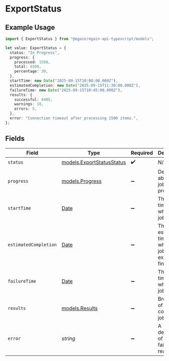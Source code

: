 # ExportStatus

## Example Usage

```typescript
import { ExportStatus } from "@egain/egain-api-typescript/models";

let value: ExportStatus = {
  status: "In Progress",
  progress: {
    processed: 1500,
    total: 4500,
    percentage: 30,
  },
  startTime: new Date("2025-09-15T10:00:00.000Z"),
  estimatedCompletion: new Date("2025-09-15T11:30:00.000Z"),
  failureTime: new Date("2025-09-15T10:45:00.000Z"),
  results: {
    successful: 4485,
    warnings: 10,
    errors: 5,
  },
  error: "Connection timeout after processing 1500 items.",
};
```

## Fields

| Field                                                                                         | Type                                                                                          | Required                                                                                      | Description                                                                                   | Example                                                                                       |
| --------------------------------------------------------------------------------------------- | --------------------------------------------------------------------------------------------- | --------------------------------------------------------------------------------------------- | --------------------------------------------------------------------------------------------- | --------------------------------------------------------------------------------------------- |
| `status`                                                                                      | [models.ExportStatusStatus](../models/exportstatusstatus.md)                                  | :heavy_check_mark:                                                                            | N/A                                                                                           | In Progress                                                                                   |
| `progress`                                                                                    | [models.Progress](../models/progress.md)                                                      | :heavy_minus_sign:                                                                            | Details about the job's progress.                                                             |                                                                                               |
| `startTime`                                                                                   | [Date](https://developer.mozilla.org/en-US/docs/Web/JavaScript/Reference/Global_Objects/Date) | :heavy_minus_sign:                                                                            | The timestamp when the job started.                                                           | 2025-09-15T10:00:00.000Z                                                                      |
| `estimatedCompletion`                                                                         | [Date](https://developer.mozilla.org/en-US/docs/Web/JavaScript/Reference/Global_Objects/Date) | :heavy_minus_sign:                                                                            | The estimated timestamp when the job is expected to finish.                                   | 2025-09-15T11:30:00.000Z                                                                      |
| `failureTime`                                                                                 | [Date](https://developer.mozilla.org/en-US/docs/Web/JavaScript/Reference/Global_Objects/Date) | :heavy_minus_sign:                                                                            | The timestamp when the job failed.                                                            | 2025-09-15T10:45:00.000Z                                                                      |
| `results`                                                                                     | [models.Results](../models/results.md)                                                        | :heavy_minus_sign:                                                                            | Breakdown of completed job results.                                                           |                                                                                               |
| `error`                                                                                       | *string*                                                                                      | :heavy_minus_sign:                                                                            | A description of the job failure reason.                                                      | Connection timeout after processing 1500 items.                                               |